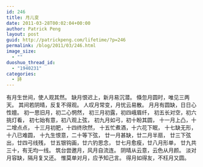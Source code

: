 ```yaml
---
id: 246
title: 月儿变
date: 2011-03-28T00:02:04+00:00
author: Patrick Peng
layout: post
guid: http://patrickpeng.com/lifetime/?p=246
permalink: /blog/2011/03/246.html
image_size:
  - ""
duoshuo_thread_id:
  - "1940231"
categories:
  - 詩
---
```

有月生世间，使人观其然。
缺月恨迟上，新月易沉潜。
倏忽月圆时，唯见三两天。
其间若阴晴，反复不得观。
人叹月常变，月忧云易散。
月月有圆缺，日日心性嬗。
初一思旧月，初二心惘然，
初三月初露，初四峨眉纤，
初五长对空，初六挑灯看，
初七始有意，初八观上弦，
初九月如弓，初十盼其圆，
十一月上凸，十二增点点，
十三月初肥，十四终欣然，
十五忙煮酒，十六花下眠，
十七缺无形，十八已难圆，
十九生恨意，二十等下弦，
廿一月甚缺，廿二月半扇，
廿三下弦出，廿四弓线残，
廿五银钩画，廿六钓思念，
廿七月愈瘦，廿八月形单，
廿九共三十，有无均一线。
筑台尝邀月，风月自流连。
阴晴从云意，云色从月颜。
淡对月容缺，隔月复又还。
惟莫单对月，应予知己言。
得月如得友，不枉月又圆。